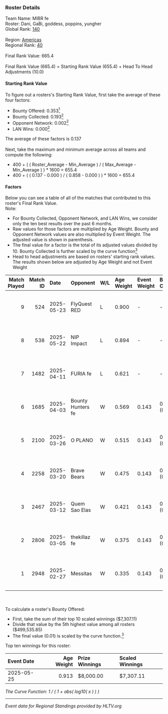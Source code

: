 ### Roster Details<br />
Team Name: MIBR fe<br />
Roster: Dani, GaBi, goddess, poppins, yungher<br />
Global Rank: [140](../../standings_global_2025_07_07.md)<br />
<br />
Region: [Americas]( ../../standings_americas_2025_07_07.md)<br />
Regional Rank: [40]( ../../standings_americas_2025_07_07.md)<br />
<br />
Final Rank Value:  665.4<br />
<br />
Final Rank Value (665.4) = Starting Rank Value (655.4) + Head To Head Adjustments (10.0)<br />

#### Starting Rank Value<br />
To figure out a rosters's Starting Rank Value, first take the average of these four factors:<br />
- Bounty Offered: 0.353[<sup>1</sup>](#table2)
- Bounty Collected: 0.193[<sup>2</sup>](#table1)
- Opponent Network: 0.002[<sup>2</sup>](#table1)
- LAN Wins: 0.000[<sup>2</sup>](#table1)

The average of these factors is 0.137<br />
<br />
Next, take the maximum and minimum average across all teams and compute the following:<br />
- 400 + ( ( Roster_Average - Min_Average ) / ( Max_Average - Min_Average ) ) * 1600 = 655.4
- 400 + ( ( 0.137 - 0.000 ) / ( 0.858 - 0.000 ) ) * 1600 = 655.4


#### Factors<br />
Below you can see a table of all of the matches that contributed to this roster's Final Rank Value.<br />
Note:<br />

- For Bounty Collected, Opponent Network, and LAN Wins, we consider only the ten best results over the past 6 months.
- Raw values for those factors are multiplied by Age Weight. Bounty and Opponent Network values are also multiplied by Event Weight. The adjusted value is shown in parenthesis.
- The final value for a factor is the total of its adjusted values divided by 10. Bounty Collected is further scaled by the curve function[<sup>3</sup>](#curveFunction)
- Head to head adjustments are based on rosters' starting rank values. The results shown below are adjusted by Age Weight and not Event Weight
<span id="table1"></span><br />


| Match Played | Match ID | Date       | Opponent          | W/L | Age Weight | Event Weight | Bounty Collected | Opponent Network | LAN Wins  | H2H Adj. | Roster                                |
| -: | -: | :- | :- | :- | :- | :- | :- | :- | :- | -: | :- |
|            9 |      524 | 2025-05-23 | FlyQuest RED      | L   | 0.900      | -            | -                | -                | -         |   -11.73 | Dani, GaBi, goddess, poppins, yungher |
|            8 |      538 | 2025-05-22 | NIP Impact        | L   | 0.894      | -            | -                | -                | -         |    -8.26 | Dani, GaBi, goddess, poppins, yungher |
|            7 |     1482 | 2025-04-11 | FURIA fe          | L   | 0.621      | -            | -                | -                | -         |    -2.94 | Dani, GaBi, goddess, poppins, yungher |
|            6 |     1685 | 2025-04-03 | Bounty Hunters fe | W   | 0.569      | 0.143        | 0.002 (0.000)    | 0.082 (0.007)    | 0 (0.000) |     6.72 | Dani, GaBi, goddess, poppins, yungher |
|            5 |     2100 | 2025-03-26 | O PLANO           | W   | 0.515      | 0.143        | 0.002 (0.000)    | 0.107 (0.008)    | 0 (0.000) |     6.92 | Dani, GaBi, goddess, poppins, yungher |
|            4 |     2258 | 2025-03-20 | Brave Bears       | W   | 0.475      | 0.143        | 0.001 (0.000)    | 0.000 (0.000)    | 0 (0.000) |     4.27 | Dani, GaBi, goddess, poppins, yungher |
|            3 |     2467 | 2025-03-12 | Quem Sao Elas     | W   | 0.421      | 0.143        | 0.002 (0.000)    | 0.063 (0.004)    | 0 (0.000) |     5.56 | Dani, GaBi, goddess, poppins, yungher |
|            2 |     2806 | 2025-03-05 | thekillaz fe      | W   | 0.375      | 0.143        | 0.001 (0.000)    | 0.066 (0.004)    | 0 (0.000) |     5.08 | Dani, GaBi, goddess, poppins, yungher |
|            1 |     2948 | 2025-02-27 | Messitas          | W   | 0.335      | 0.143        | 0.001 (0.000)    | 0.019 (0.001)    | 0 (0.000) |     4.39 | Dani, GaBi, goddess, poppins, yungher |

<br />
<span id="table2"></span><br />
To calculate a roster's Bounty Offered:<br />

- First, take the sum of their top 10 scaled winnings ($7,307.11)
- Divide that value by the 5th highest value among all rosters ($499,535.85)
- The final value (0.01) is scaled by the curve function.[<sup>3</sup>](#curveFunction)

Top ten winnings for this roster:<br />

| Event Date | Age Weight | Prize Winnings | Scaled Winnings |
| :- | -: | :- | :- |
| 2025-05-25 |      0.913 | $8,000.00      | $7,307.11       |


<span id="curveFunction"></span>_The Curve Function: 1 / ( 1 + abs( log10( x ) ) )_<br />

---
_Event data for Regional Standings provided by HLTV.org_<br />
